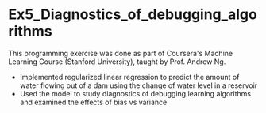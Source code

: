 # Ex5_Diagnostics_of_debugging_algorithms

This programming exercise was done as part of Coursera's Machine Learning Course (Stanford University), taught by Prof. Andrew Ng.

* Implemented regularized linear regression to predict the amount of water flowing out of a dam using the change of water level in a reservoir
* Used the model to study diagnostics of debugging learning algorithms and examined the effects of bias vs variance
